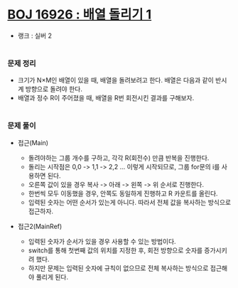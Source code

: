 # [BOJ 16926 : 배열 돌리기 1](https://www.acmicpc.net/problem/16926)
- 랭크 : 실버 2
  <br><br>
  
### 문제 정리
- 크기가 N×M인 배열이 있을 때, 배열을 돌려보려고 한다. 배열은 다음과 같이 반시계 방향으로 돌려야 한다.
- 배열과 정수 R이 주어졌을 때, 배열을 R번 회전시킨 결과를 구해보자.
<br><br>

### 문제 풀이
- 접근(Main)
   - 돌려야하는 그룹 개수를 구하고, 각각 R(회전수) 만큼 반복을 진행한다.
   - 돌리는 시작점은 0,0 -> 1,1 -> 2,2 ... 이렇게 시작되므로, 그룹 for문의 i를 사용하면 된다.
   - 오른쪽 값이 있을 경우 복사 -> 아래 -> 왼쪽 -> 위 순서로 진행한다.
   - 한번씩 모두 이동했을 경우, 안쪽도 동일하게 진행하고 R 카운트를 올린다. 
   - 입력된 숫자는 어떤 순서가 있는게 아니다. 따라서 전체 값을 복사하는 방식으로 접근하자.
  
- 접근2(MainRef)
   - 입력된 숫자가 순서가 있을 경우 사용할 수 있는 방법이다.
   - switch를 통해 첫번째 값의 위치를 지정한 후, 회전 방향으로 숫자를 증가시키려 했다.
   - 하지만 문제는 입력된 숫자에 규칙이 없으므로 전체 복사하는 방식으로 접근해야 풀리게 된다.  

  
    
    


    
    


